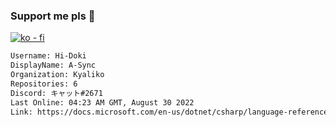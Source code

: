 ### Support me pls 🙏

[![ko - fi](https://ko-fi.com/img/githubbutton_sm.svg)](https://ko-fi.com/O5O4D6DP7)

  ```txt
  Username: Hi-Doki
  DisplayName: A-Sync
  Organization: Kyaliko
  Repositories: 6
  Discord: キャット#2671
  Last Online: 04:23 AM GMT, August 30 2022
  Link: https://docs.microsoft.com/en-us/dotnet/csharp/language-reference/keywords/async
  ```       
